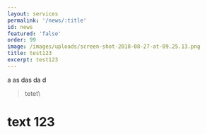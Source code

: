 ```yaml
---
layout: services
permalink: '/news/:title'
id: news
featured: 'false'
order: 99
image: /images/uploads/screen-shot-2018-08-27-at-09.25.13.png
title: test123
excerpt: test123
---
```

a as das da d



> tetet\



# text 123
